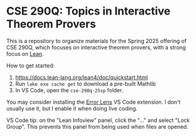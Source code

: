 # CSE 290Q: Topics in Interactive Theorem Provers

This is a repository to organize materials for the Spring 2025 offering of CSE 290Q, which focuses on interactive theorem provers, with a strong focus on [Lean](https://lean-lang.org/).

How to get started:
1. https://docs.lean-lang.org/lean4/doc/quickstart.html
2. Run `lake exe cache get` to download a pre-built Mathlib
3. In VS Code, open the `cse-290q-25sp` folder.

You may consider installing the [Error Lens](https://marketplace.visualstudio.com/items?itemName=usernamehw.errorlens) VS Code extension. I don't usually use it, but I enable it when doing live coding.

VS Code tip: on the "Lean Infoview" panel, click the "..." and select "Lock Group". This prevents this panel from being used when files are opened.